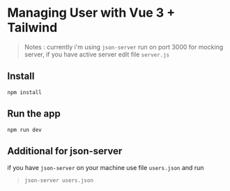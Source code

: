 # Managing User with Vue 3 + Tailwind
> Notes : currently i'm using `json-server` run on port 3000 for mocking server, if you have active server edit file `server.js` 

## Install

`npm install `

## Run the app

`npm run dev`

## Additional for json-server

if you have `json-server` on your machine use file `users.json` and run 

> `json-server users.json`



